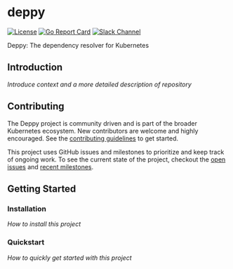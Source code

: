 # deppy

[![License](http://img.shields.io/:license-apache-blue.svg)](http://www.apache.org/licenses/LICENSE-2.0.html)
[![Go Report Card](https://goreportcard.com/badge/github.com/operator-framework/deppy)](https://goreportcard.com/report/github.com/operator-framework/deppy)
[![Slack Channel](https://img.shields.io/badge/chat-4A154B?logo=slack&logoColor=white "Slack Channel")](https://kubernetes.slack.com/archives/C038B7MF75M)

Deppy: The dependency resolver for Kubernetes

## Introduction

*Introduce context and a more detailed description of repository*

## Contributing

The Deppy project is community driven and is part of the broader
Kubernetes ecosystem. New contributors are welcome and
highly encouraged. See the [contributing guidelines](CONTRIBUTING.md) to get started.

This project uses GitHub issues and milestones to prioritize and keep track of
ongoing work. To see the current state of the project, checkout the
[open issues](https://github.com/operator-framework/deppy/issues) and
[recent milestones](https://github.com/operator-framework/deppy/milestones).

## Getting Started

### Installation

*How to install this project*

### Quickstart

*How to quickly get started with this project*
